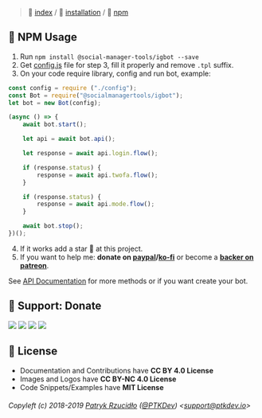 > 📌 [index](../../../README.md) / 💾 [installation](../README.md) / 🔨 [npm](README.md)

## 🔨 NPM Usage
1. Run `npm install @social-manager-tools/igbot --save`
2. Get [config.js](https://raw.githubusercontent.com/social-manager-tools/socialmanagertools-igbot/master/configs/config.js.tpl) file for step 3, fill it properly and remove `.tpl` suffix.
3. On your code require library, config and run bot, example:
```javascript
const config = require ("./config");
const Bot = require("@socialmanagertools/igbot");
let bot = new Bot(config);

(async () => {
	await bot.start();

	let api = await bot.api();

	let response = await api.login.flow();

	if (response.status) {
		response = await api.twofa.flow();
	}

	if (response.status) {
		response = await api.mode.flow();
	}

	await bot.stop();
})();
```
4. If it works add a star 🌟 at this project.
5. If you want to help me: **donate on [paypal](http://paypal.ptkdev.io)/[ko-fi](http://coffee.ptkdev.io)** or become a **[backer on patreon](http://patreon.ptkdev.io)**.

See [API Documentation](../../api/README.md) for more methods or if you want create your bot.

## 🎁 Support: Donate
[![](https://img.shields.io/badge/donate-paypal-005EA6.svg)](http://paypal.ptkdev.io) [![](https://img.shields.io/badge/donate-patreon-F87668.svg)](http://patreon.ptkdev.io) [![](https://img.shields.io/badge/donate-opencollective-5DA4F9.svg)](http://opencollective.ptkdev.io) [![](https://img.shields.io/badge/buy%20me-coffee-4B788C.svg)](http://coffee.ptkdev.io)

## 💫 License
* Documentation and Contributions have **CC BY 4.0 License**
* Images and Logos have **CC BY-NC 4.0 License**
* Code Snippets/Examples have **MIT License**

###### Copyleft (c) 2018-2019 [Patryk Rzucidło](https://ptk.dev) ([@PTKDev](https://twitter.com/ptkdev)) <[support@ptkdev.io](mailto:support@ptkdev.io)>